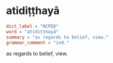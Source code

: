 # atidiṭṭhayā

``` toml
dict_label = "NCPED"
word = "atidiṭṭhayā"
summary = "as regards to belief, view."
grammar_comment = "ind."
```

as regards to belief, view.

